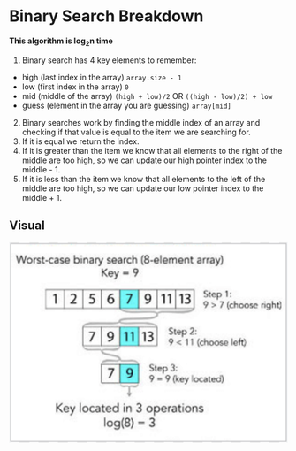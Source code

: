 # Binary Search Breakdown

**This algorithm is log<sub>2</sub>n time**

1) Binary search has 4 key elements to remember:
  - high (last index in the array) `array.size - 1`
  - low (first index in the array) `0`
  - mid (middle of the array) `(high + low)/2` OR `((high - low)/2) + low`
  - guess (element in the array you are guessing) `array[mid]`

2) Binary searches work by finding the middle index of an array and checking if that value is equal to the item we are searching for.
3) If it is equal we return the index.
4) If it is greater than the item we know that all elements to the right of the middle are too high, so we can update our high pointer index to the middle - 1.
5) If it is less than the item we know that all elements to the left of the middle are too high, so we can update our low pointer index to the middle + 1.

## Visual
![binary-search-image.png](binary-search-image.png)
